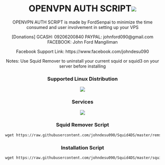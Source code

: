 
<h1 align="center">OPENVPN AUTH SCRIPT<img src="https://img.shields.io/badge/Version-1.0-blue.svg"></h1>

<p align="center">OPENVPN AUTH SCRIPT is made by FordSenpai to minimize the time consumed and user involvement in setting up your VPS</p>
<p align="center">[Donations] GCASH: 09206200840 PAYPAL: johnford090@gmail.com FACEBOOK: John Ford Mangiliman</p>
<p align="center">Facebook Support Link: https://www.facebook.com/johndesu090</p>

<p align="center">Notes: Use Squid Remover to uninstall your current squid or squid3 on your server before installing</p>

<h3 align="center">Supported Linux Distribution</h3>
<p align="center">
  <a><img src="https://img.shields.io/badge/Support-Debian%209-red.svg"></a>
</p>
<h3 align="center">Services</h3>
<p align="center">
  <a><img src="https://img.shields.io/badge/Service-Squid4.9-green.svg"></a>
 </p>

<h3 align="center">Squid Remover Script</h3>

<p align="center">
  
  ```html
wget https://raw.githubusercontent.com/johndesu090/Squid4DS/master/remsquid.sh && chmod +x remsquid.sh && ./remsquid.sh
  ```

</p>

<h3 align="center">Installation Script</h3>

<p align="center">
  
  ```html
wget https://raw.githubusercontent.com/johndesu090/Squid4DS/master/squid4.sh && chmod +x squid4.sh && ./squid4.sh
  ```

</p>
